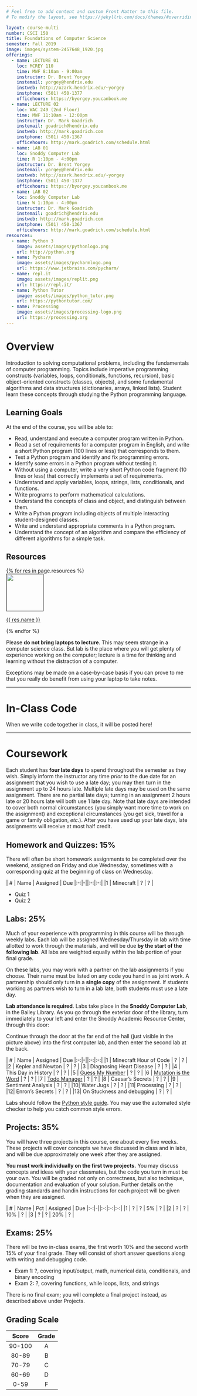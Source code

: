 ```yaml
---
# Feel free to add content and custom Front Matter to this file.
# To modify the layout, see https://jekyllrb.com/docs/themes/#overriding-theme-defaults

layout: course-multi
number: CSCI 150
title: Foundations of Computer Science
semester: Fall 2019
image: images/system-2457648_1920.jpg
offerings:
  - name: LECTURE 01
    loc: MCREY 110
    time: MWF 8:10am - 9:00am
    instructor: Dr. Brent Yorgey
    instemail: yorgey@hendrix.edu
    instweb: http://ozark.hendrix.edu/~yorgey
    instphone: (501) 450-1377
    officehours: https://byorgey.youcanbook.me
  - name: LECTURE 02
    loc: WAC 249 (2nd Floor)
    time: MWF 11:10am - 12:00pm
    instructor: Dr. Mark Goadrich
    instemail: goadrich@hendrix.edu
    instweb: http://mark.goadrich.com
    instphone: (501) 450-1367
    officehours: http://mark.goadrich.com/schedule.html
  - name: LAB 01
    loc: Snoddy Computer Lab
    time: R 1:10pm - 4:00pm
    instructor: Dr. Brent Yorgey
    instemail: yorgey@hendrix.edu
    instweb: http://ozark.hendrix.edu/~yorgey
    instphone: (501) 450-1377
    officehours: https://byorgey.youcanbook.me
  - name: LAB 02
    loc: Snoddy Computer Lab
    time: W 1:10pm - 4:00pm
    instructor: Dr. Mark Goadrich
    instemail: goadrich@hendrix.edu
    instweb: http://mark.goadrich.com
    instphone: (501) 450-1367
    officehours: http://mark.goadrich.com/schedule.html
resources:
  - name: Python 3
    image: assets/images/pythonlogo.png
    url: http://python.org
  - name: Pycharm
    image: assets/images/pycharmlogo.png
    url: https://www.jetbrains.com/pycharm/
  - name: repl.it
    image: assets/images/replit.png
    url: https://repl.it/
  - name: Python Tutor
    image: assets/images/python_tutor.png
    url: https://pythontutor.com/
  - name: Processing
    image: assets/images/processing-logo.png
    url: https://processing.org
---
```


# <a name="description">Overview</a>

Introduction to solving computational problems, including the fundamentals of computer programming. Topics include imperative programming constructs (variables, loops, conditionals, functions, recursion), basic object-oriented constructs (classes, objects), and some fundamental algorithms and data structures (dictionaries, arrays, linked lists). Student learn these concepts through studying the Python programming language.

## <a name="goals">Learning Goals</a>

At the end of the course, you will be able to:

* Read, understand and execute a computer program written in Python.
* Read a set of requirements for a computer program in English, and write a short Python program (100 lines or less) that corresponds to them.
* Test a Python program and identify and fix programming errors.
* Identify some errors in a Python program without testing it.
* Without using a computer, write a very short Python code fragment (10 lines or less) that correctly implements a set of requirements.
* Understand and apply variables, loops, strings, lists, conditionals, and functions.
* Write programs to perform mathematical calculations.
* Understand the concepts of class and object, and distinguish between them.
* Write a Python program including objects of multiple interacting student-designed classes.
* Write and understand appropriate comments in a Python program.
* Understand the concept of an algorithm and compare the efficiency of different algorithms for a simple task.

## <a name="resources">Resources</a>

<div class="row">
{% for res in page.resources %}
<div class="col-md-{{ 12 | divided_by: page.resources.size }}">
<img src="{{site.baseurl}}/{{ res.image }}" height="100" border="1">
<p>
<a href="{{ res.url }}">{{ res.name }}</a><br>
</p>
</div>
{% endfor %}
</div>

Please **do not bring laptops to lecture**. This may seem strange in a computer science class. But lab is the place where you will get plenty of experience working on the computer; lecture is a time for thinking and learning without the distraction of a computer.

Exceptions may be made on a case-by-case basis if you can prove to me that you really do benefit from using your laptop to take notes.

<hr>

# <a name="inclasscode">In-Class Code</a>

When we write code together in class, it will be posted here!

<hr>

# Coursework

Each student has **four late days** to spend throughout the semester as they wish.
Simply inform the instructor any time *prior* to the due date for an assignment
that you wish to use a late day; you may then turn in the assignment up to 24
hours late. Multiple late days may be used on the same assignment. There are no
partial late days; turning in an assignment 2 hours late or 20 hours late will
both use 1 late day. Note that late days are intended to cover both normal
circumstances (you simply want more time to work on the assignment) and
exceptional circumstances (you get sick, travel for a game or family
obligation, *etc.*). After you have used up your late days, late assignments
will receive at most half credit.

## <a name="hwqz">Homework and Quizzes</a>: 15%

There will often be short homework assignments to be completed over the weekend, assigned on Friday and due Wednesday, sometimes with a corresponding quiz at the beginning of class on Wednesday.

| #  | Name | Assigned | Due
|:-:|-||:-:|:-:|
|1 | Minecraft | ? | ? |

* Quiz 1
* Quiz 2

## <a name="labs">Labs</a>: 25%

Much of your experience with programming in this course will be through weekly labs. Each lab will be assigned Wednesday/Thursday in lab with time allotted to work through the materials, and will be due **by the start of the following lab**. All labs are weighted equally within the lab portion of your final grade.

On these labs, you may work with a partner on the lab assignments if you choose. Their name must be listed on any code you hand in as joint work. A partnership should only turn in a **single copy** of the assignment. If students working as partners wish to turn in a lab late, both students must use a late day.

**Lab attendance is required**. Labs take place in the **Snoddy Computer Lab**, in the Bailey Library. As you go through the exterior door of the library, turn immediately to your left and enter the Snoddy Academic Resource Center, through this door:


Continue through the door at the far end of the hall (just visible in the picture above) into the first computer lab, and then enter the second lab at the back.

| #  | Name | Assigned | Due
|:-:|-||:-:|:-:|
|1 | Minecraft Hour of Code | ? | ? |
|2 | Kepler and Newton | ? | ? |
|3 | Diagnosing Heart Disease | ? | ? |
|4 | This Day in History | ? | ? |
|5 | <a href="{{site.baseurl}}/labs/guess.html">Guess My Number</a> | ? | ? |
|6 | <a href="{{site.baseurl}}/labs/doublets.html">Mutation is the Word</a> | ? | ? |
|7 | <a href="{{site.baseurl}}/labs/todo-manager.html">Todo Manager</a> | ? | ? |
|8 | Caesar’s Secrets | ? | ? |
|9 | Sentiment Analysis | ? | ? |
|10| Water Jugs | ? | ? |
|11| Processing | ? | ? |
|12| Enron’s Secrets | ? | ? |
|13| On Stuckness and debugging | ? | ? |

Labs should follow the [Python style guide](python_style_guide.html). You may use the automated style checker to help you catch common style errors.

## <a name="projects">Projects</a>: 35%

You will have three projects in this course, one about every five weeks. These projects will cover concepts we have discussed in class and in labs, and will be due approximately one week after they are assigned.

**You must work individually on the first two projects.** You may discuss concepts and ideas with your classmates, but the code you turn in must be your own. You will be graded not only on correctness, but also technique, documentation and evaluation of your solution. Further details on the grading standards and handin instructions for each project will be given when they are assigned.

| #  | Name | Pct | Assigned | Due
|:-:|-||:-:|:-:|:-:|
|1 | ? | ? | 5% | ? |
|2 | ? | ? | 10% | ? |
|3 | ? | ? | 20% | ? |

## <a name="exams">Exams</a>: 25%

There will be two in-class exams, the first worth 10% and the second worth 15% of your final grade. They will consist of short answer questions along with writing and debugging code.

* Exam 1: ?, covering input/output, math, numerical data, conditionals, and binary encoding
* Exam 2: ?, covering functions, while loops, lists, and strings

There is no final exam; you will complete a final project instead, as described above under Projects.

## <a name="scale">Grading Scale</a>

| Score  | Grade  |
|:-:|:-:|
| 90-100  | A  |
| 80-89  | B  |
| 70-79  | C  |
| 60-69  | D  |
| 0-59  | F  |
